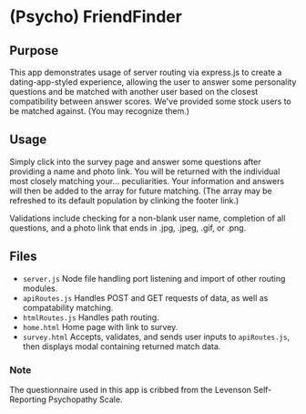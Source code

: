 # (Psycho) FriendFinder

## Purpose
This app demonstrates usage of server routing via express.js to create a dating-app-styled experience, allowing the user to answer some personality questions and be matched with another user based on the closest compatibility between answer scores. We've provided some stock users to be matched against. (You may recognize them.)

## Usage
Simply click into the survey page and answer some questions after providing a name and photo link. You will be returned with the individual most closely matching your... peculiarities. Your information and answers will then be added to the array for future matching. (The array may be refreshed to its default population by clinking the footer link.)

Validations include checking for a non-blank user name, completion of all questions, and a photo link that ends in .jpg, .jpeg, .gif, or .png.

## Files
- `server.js` Node file handling port listening and import of other routing modules.
- `apiRoutes.js` Handles POST and GET requests of data, as well as compatability matching.
- `htmlRoutes.js` Handles path routing.
- `home.html` Home page with link to survey.
- `survey.html` Accepts, validates, and sends user inputs to `apiRoutes.js`, then displays modal containing returned match data.

### Note
The questionnaire used in this app is cribbed from the Levenson Self-Reporting Psychopathy Scale.
